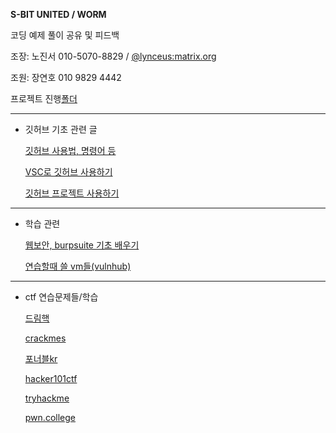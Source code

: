 **S-BIT UNITED / WORM**

코딩 예제 풀이 공유 및 피드백

조장: 노진서 010-5070-8829 / [@lynceus:matrix.org](https://matrix.to/#/@lynceus:matrix.org)

조원: 장연호 010 9829 4442

프로젝트 진행[폴더](/projects/)

___

+ 깃허브 기초 관련 글

     [깃허브 사용법, 명령어 등](https://devyihyun.tistory.com/30)

     [VSC로 깃허브 사용하기](https://ossam5.tistory.com/169)

     [깃허브 프로젝트 사용하기](https://musma.github.io/2023/08/03/github-projects.html#github-projects-%EB%B7%B0-%EC%B6%94%EA%B0%80)

___

+ 학습 관련

    [웹보안, burpsuite 기초 배우기](https://portswigger.net/web-security/dashboard)


    [연습할때 쓸 vm들(vulnhub)](https://www.vulnhub.com/)

___

+ ctf 연습문제들/학습
  
  [드림핵](https://dreamhack.io)
  
  [crackmes](https://crackmes.one)
  
  [포너블kr](https://pwnable.kr)

  [hacker101ctf](https://ctf.hacker101.com/ctf)

  [tryhackme](https://tryhackme.com)

  [pwn.college](https://pang.college)